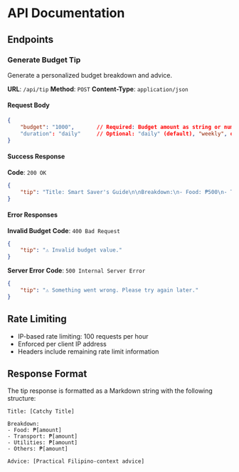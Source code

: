 # API Documentation

## Endpoints

### Generate Budget Tip
Generate a personalized budget breakdown and advice.

**URL**: `/api/tip`
**Method**: `POST`
**Content-Type**: `application/json`

#### Request Body
```json
{
    "budget": "1000",       // Required: Budget amount as string or number
    "duration": "daily"     // Optional: "daily" (default), "weekly", or "monthly"
}
```

#### Success Response
**Code**: `200 OK`
```json
{
    "tip": "Title: Smart Saver's Guide\n\nBreakdown:\n- Food: ₱500\n- Transport: ₱200\n- Utilities: ₱200\n- Others: ₱100\n\nAdvice: Consider bringing baon to work and using water refill stations."
}
```

#### Error Responses

**Invalid Budget**
**Code**: `400 Bad Request`
```json
{
    "tip": "⚠️ Invalid budget value."
}
```

**Server Error**
**Code**: `500 Internal Server Error`
```json
{
    "tip": "⚠️ Something went wrong. Please try again later."
}
```

## Rate Limiting
- IP-based rate limiting: 100 requests per hour
- Enforced per client IP address
- Headers include remaining rate limit information

## Response Format
The tip response is formatted as a Markdown string with the following structure:
```
Title: [Catchy Title]

Breakdown:
- Food: ₱[amount]
- Transport: ₱[amount]
- Utilities: ₱[amount]
- Others: ₱[amount]

Advice: [Practical Filipino-context advice]
```
